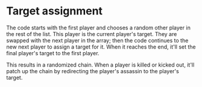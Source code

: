 # Target assignment

The code starts with the first player and chooses a random other player in the rest of the list. This player is the current player's target. They are swapped with the next player in the array; then the code continues to the new next player to assign a target for it. When it reaches the end, it'll set the final player's target to the first player.

This results in a randomized chain. When a player is killed or kicked out, it'll patch up the chain by redirecting the player's assassin to the player's target.
